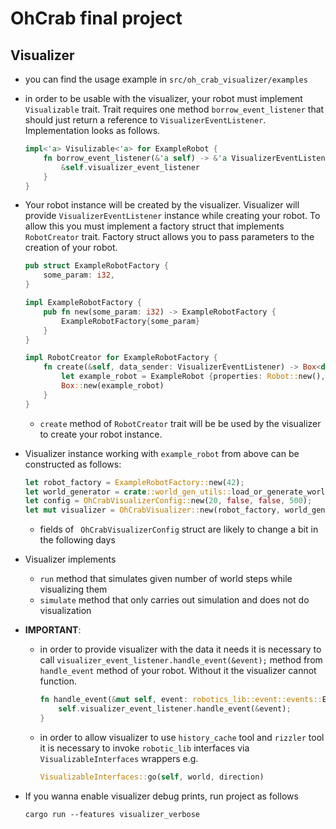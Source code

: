 # OhCrab final project
## Visualizer

* you can find the usage example in `src/oh_crab_visualizer/examples`

* in order to be usable with the visualizer, your robot must implement `Visualizable` trait. Trait requires one method `borrow_event_listener` that should just return a reference to `VisualizerEventListener`. Implementation looks as follows. 

  ```rust
  impl<'a> Visulizable<'a> for ExampleRobot {
      fn borrow_event_listener(&'a self) -> &'a VisualizerEventListener{
          &self.visualizer_event_listener
      }
  }
  ```

* Your robot instance will be created by the visualizer. Visualizer will provide `VisualizerEventListener` instance while creating your robot. To allow this you must implement a factory struct  that implements `RobotCreator` trait. Factory struct allows you to pass parameters to the creation of your robot.

  ```rust
  pub struct ExampleRobotFactory {
      some_param: i32,
  }
  
  impl ExampleRobotFactory {
      pub fn new(some_param: i32) -> ExampleRobotFactory {
          ExampleRobotFactory{some_param}
      }
  }
  
  impl RobotCreator for ExampleRobotFactory {
      fn create(&self, data_sender: VisualizerEventListener) -> Box<dyn Runnable> {
          let example_robot = ExampleRobot {properties: Robot::new(), tick_counter: 0, some_param:self.some_param, visualizer_event_listener: data_sender };
          Box::new(example_robot)
      }
  }
  ```

  * `create` method of `RobotCreator` trait will be be used by the visualizer to create your robot instance.

* Visualizer instance working with `example_robot` from above can be constructed as follows:
  ```rust
  let robot_factory = ExampleRobotFactory::new(42);
  let world_generator = crate::world_gen_utils::load_or_generate_world(15, 42);
  let config = OhCrabVisualizerConfig::new(20, false, false, 500);
  let mut visualizer = OhCrabVisualizer::new(robot_factory, world_generator, config);
  ```

  * fields of ` OhCrabVisualizerConfig` struct are likely to change a bit in the following days

* Visualizer implements

  * `run` method that simulates given number of world steps while visualizing them 
  * `simulate` method that only carries out simulation and does not do visualization

* **IMPORTANT**: 

  * in order to provide visualizer with the data it needs it is necessary to call `visualizer_event_listener.handle_event(&event);` method from `handle_event` method of your robot. Without it the visualizer cannot function.

    ```rust
    fn handle_event(&mut self, event: robotics_lib::event::events::Event) {
        self.visualizer_event_listener.handle_event(&event); 
    }
    ```

  * in order to allow visualizer to use `history_cache` tool and `rizzler` tool it is necessary to invoke `robotic_lib` interfaces via `VisualizableInterfaces` wrappers e.g.

    ```rust
    VisualizableInterfaces::go(self, world, direction)
    ```

* If you wanna enable visualizer debug prints, run project as follows

  ```
  cargo run --features visualizer_verbose
  ```

  

